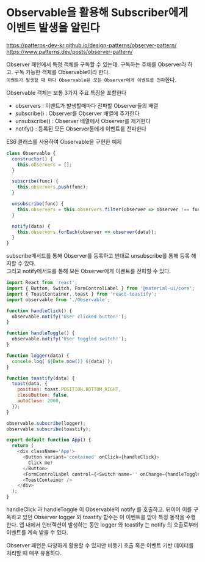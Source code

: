 # Observable을 활용해 Subscriber에게 이벤트 발생을 알린다

https://patterns-dev-kr.github.io/design-patterns/observer-pattern/  
https://www.patterns.dev/posts/observer-pattern/

Observer 패턴에서 특정 객체를 구독할 수 있는데. 구독하는 주체를 Observer라 하고. 구독 가능한 객체를 Observable이라 한다.  
`이벤트가 발생할 때 마다 Observable은 모든 Observer에게 이벤트를 전파`한다.

Observable 객체는 보통 3가지 주요 특징을 포함한다

- observers : 이벤트가 발생할때마다 전파할 Observer들의 배열
- subscribe() : Observer를 Observer 배열에 추가한다
- unsubscribe() : Observer 배열에서 Observer를 제거한다
- notify() : 등록된 모든 Observer들에게 이벤트를 전파한다

ES6 클래스를 사용하여 Observable을 구현한 예제

```javascript
class Observable {
  constructor() {
    this.observers = [];
  }

  subscribe(func) {
    this.observers.push(func);
  }

  unsubscribe(func) {
    this.observers = this.observers.filter(observer => observer !== func);
  }

  notify(data) {
    this.observers.forEach(observer => observer(data));
  }
}
```

subscribe메서드를 통해 Observer를 등록하고 반대로 unsubscribe를 통해 등록 해지할 수 있다.  
그리고 notify메서드를 통해 모든 Observer에게 이벤트를 전파할 수 있다.

```javascript
import React from 'react';
import { Button, Switch, FormControlLabel } from '@material-ui/core';
import { ToastContainer, toast } from 'react-toastify';
import observable from './Observable';

function handleClick() {
  observable.notify('User clicked button!');
}

function handleToggle() {
  observable.notify('User toggled switch!');
}

function logger(data) {
  console.log(`${Date.now()} ${data}`);
}

function toastify(data) {
  toast(data, {
    position: toast.POSITION.BOTTOM_RIGHT,
    closeButton: false,
    autoClose: 2000,
  });
}

observable.subscribe(logger);
observable.subscribe(toastify);

export default function App() {
  return (
    <div className='App'>
      <Button variant='contained' onClick={handleClick}>
        Click me!
      </Button>
      <FormControlLabel control={<Switch name='' onChange={handleToggle} />} label='Toggle me!' />
      <ToastContainer />
    </div>
  );
}
```

handleClick 과 handleToggle 이 Observable의 notify 를 호출하고. 뒤이어 이를 구독하고 있던 Observer logger 와 toastify 함수는 이 이벤트를 받아 특정 동작을 수행한다.
앱 내에서 인터렉션이 발생하는 동안 logger 와 toastify 는 notify 의 호출로부터 이벤트를 계속 받을 수 있다.

Observer 패턴은 다양하게 활용할 수 있지만 비동기 호출 혹은 이벤트 기반 데이터를 처리할 때 매우 유용하다.
